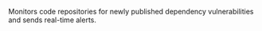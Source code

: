 Monitors code repositories for newly published dependency vulnerabilities and sends real-time alerts.
